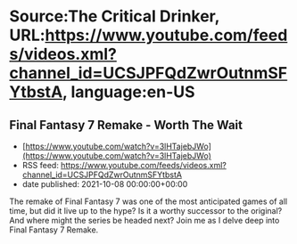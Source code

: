 # Source:The Critical Drinker, URL:https://www.youtube.com/feeds/videos.xml?channel_id=UCSJPFQdZwrOutnmSFYtbstA, language:en-US

## Final Fantasy 7 Remake - Worth The Wait
 - [https://www.youtube.com/watch?v=3lHTajebJWo](https://www.youtube.com/watch?v=3lHTajebJWo)
 - RSS feed: https://www.youtube.com/feeds/videos.xml?channel_id=UCSJPFQdZwrOutnmSFYtbstA
 - date published: 2021-10-08 00:00:00+00:00

The remake of Final Fantasy 7 was one of the most anticipated games of all time, but did it live up to the hype? Is it a worthy successor to the original? And where might the series be headed next? Join me as I delve deep into Final Fantasy 7 Remake.

